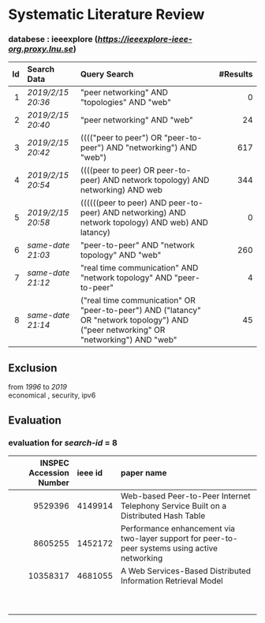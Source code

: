# Systematic Literature Review 

### databese : ieeexplore (*https://ieeexplore-ieee-org.proxy.lnu.se*)

| Id | Search Data | Query Search | #Results | 
| --:|:------------|:-------------|---------:|
| 1 | *2019/2/15 20:36* | "peer networking" AND "topologies" AND "web" |  0
| 2 | *2019/2/15 20:40* | "peer networking" AND "web" | 24
| 3 | *2019/2/15 20:42* | (((("peer to peer") OR "peer-to-peer") AND "networking") AND "web") | 617
| 4 | *2019/2/15 20:54* | ((((peer to peer) OR peer-to-peer) AND network topology) AND networking) AND web | 344
| 5 | *2019/2/15 20:58* | ((((((peer to peer) AND peer-to-peer) AND networking) AND network topology) AND web) AND latancy) | 0
| 6 | *same-date 21:03* | "peer-to-peer" AND "network topology" AND "web" | 260
| 7 | *same-date 21:12* | "real time communication" AND "network topology" AND "peer-to-peer" | 4
| 8 | *same-date 21:14* | ("real time communication" OR "peer-to-peer") AND ("latancy" OR "network topology") AND ("peer networking" OR "networking") AND "web" |  45 


## Exclusion
from *1996* to *2019*  
economical , security, ipv6

## Evaluation
### evaluation for _search-id_ = **8**
| INSPEC Accession Number | ieee id | paper name |
| --------: | :------- | :--------- |
| 9529396 | 4149914 | Web-based Peer-to-Peer Internet Telephony Service Built on a Distributed Hash Table
| 8605255 | 1452172 | Performance enhancement via two-layer support for peer-to-peer systems using active networking
| 10358317 | 4681055 | A Web Services-Based Distributed Information Retrieval Model |
| | | |
| | | |
| | | |
| | | |
| | | |
| | | |
| | | |
| | | |
| | | |
